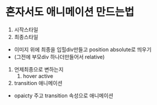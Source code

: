 # 혼자서도 애니메이션 만드는법


1. 시작스타일
2. 최종스타일

- 이미지 위에 최종을 입힐div만들고 position absolute로 띄우기
- (그전에 부모div 하나더만들어서 relative)

1. 언제최종으로 변하는지
	1. hover active
2. transition 애니메이션
- opaicty 주고 transition 속성으로 애니메이션





